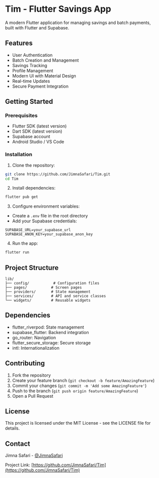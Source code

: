 # Tim - Flutter Savings App

A modern Flutter application for managing savings and batch payments, built with Flutter and Supabase.

## Features

- User Authentication
- Batch Creation and Management
- Savings Tracking
- Profile Management
- Modern UI with Material Design
- Real-time Updates
- Secure Payment Integration

## Getting Started

### Prerequisites

- Flutter SDK (latest version)
- Dart SDK (latest version)
- Supabase account
- Android Studio / VS Code

### Installation

1. Clone the repository:
```bash
git clone https://github.com/JimnaSafari/Tim.git
cd Tim
```

2. Install dependencies:
```bash
flutter pub get
```

3. Configure environment variables:
- Create a `.env` file in the root directory
- Add your Supabase credentials:
```
SUPABASE_URL=your_supabase_url
SUPABASE_ANON_KEY=your_supabase_anon_key
```

4. Run the app:
```bash
flutter run
```

## Project Structure

```
lib/
├── config/           # Configuration files
├── pages/           # Screen pages
├── providers/       # State management
├── services/        # API and service classes
└── widgets/         # Reusable widgets
```

## Dependencies

- flutter_riverpod: State management
- supabase_flutter: Backend integration
- go_router: Navigation
- flutter_secure_storage: Secure storage
- intl: Internationalization

## Contributing

1. Fork the repository
2. Create your feature branch (`git checkout -b feature/AmazingFeature`)
3. Commit your changes (`git commit -m 'Add some AmazingFeature'`)
4. Push to the branch (`git push origin feature/AmazingFeature`)
5. Open a Pull Request

## License

This project is licensed under the MIT License - see the LICENSE file for details.

## Contact

Jimna Safari - [@JimnaSafari](https://github.com/JimnaSafari)

Project Link: [https://github.com/JimnaSafari/Tim](https://github.com/JimnaSafari/Tim)
